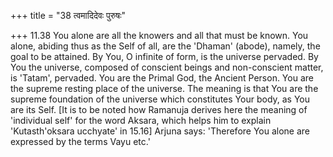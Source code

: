 +++
title = "38 त्वमादिदेवः पुरुषः"

+++
11.38 You alone are all the knowers and all that must be known. You alone, abiding thus as the Self of all, are the 'Dhaman' (abode),
namely, the goal to be attained. By You, O infinite of form, is the universe pervaded. By You the universe, composed of conscient beings and non-conscient matter, is 'Tatam', pervaded. You are the Primal God, the Ancient Person. You are the supreme resting place of the universe. The meaning is that You are the supreme foundation of the universe which constitutes Your body, as You are its Self. \[It is to be noted how Ramanuja derives here the meaning of 'individual self' for the word Aksara, which helps him to explain 'Kutasth'oksara ucchyate' in 15.16\]
Arjuna says: 'Therefore You alone are expressed by the terms Vayu etc.'
